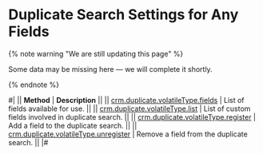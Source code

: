 # Duplicate Search Settings for Any Fields

{% note warning "We are still updating this page" %}

Some data may be missing here — we will complete it shortly.

{% endnote %}

#|
|| **Method** | **Description** ||
|| [crm.duplicate.volatileType.fields](./crm-duplicate-volatile-type-fields.md) | List of fields available for use. ||
|| [crm.duplicate.volatileType.list](./crm-duplicate-volatile-type-list.md) | List of custom fields involved in duplicate search. ||
|| [crm.duplicate.volatileType.register](./crm-duplicate-volatile-type-register.md) | Add a field to the duplicate search. ||
|| [crm.duplicate.volatileType.unregister](./crm-duplicate-volatile-type-unregister.md) | Remove a field from the duplicate search. ||
|#